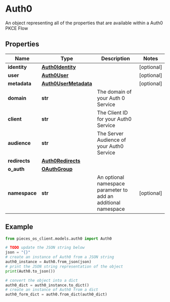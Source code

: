 # Auth0

An object representing all of the properties that are available within a Auth0 PKCE Flow

## Properties

Name | Type | Description | Notes
------------ | ------------- | ------------- | -------------
**identity** | [**Auth0Identity**](Auth0Identity) |  | [optional] 
**user** | [**Auth0User**](Auth0User) |  | [optional] 
**metadata** | [**Auth0UserMetadata**](Auth0UserMetadata) |  | [optional] 
**domain** | **str** | The domain of your Auth 0 Service | 
**client** | **str** | The Client ID for your Auth0 Service | 
**audience** | **str** | The Server Audience of your Auth0 Service | 
**redirects** | [**Auth0Redirects**](Auth0Redirects) |  | 
**o_auth** | [**OAuthGroup**](OAuthGroup) |  | 
**namespace** | **str** | An optional namespace parameter to add an additional namespace | [optional] 

## Example

```python
from pieces_os_client.models.auth0 import Auth0

# TODO update the JSON string below
json = "{}"
# create an instance of Auth0 from a JSON string
auth0_instance = Auth0.from_json(json)
# print the JSON string representation of the object
print(Auth0.to_json())

# convert the object into a dict
auth0_dict = auth0_instance.to_dict()
# create an instance of Auth0 from a dict
auth0_form_dict = auth0.from_dict(auth0_dict)
```


